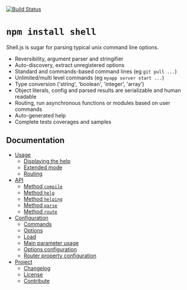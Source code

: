 [![Build Status](https://secure.travis-ci.org/adaltas/node-shell.png)](http://travis-ci.org/adaltas/node-shell)

# `npm install shell`

Shell.js is sugar for parsing typical unix command line options. 

- Reversibility, argument parser and stringifier
- Auto-discovery, extract unregistered options
- Standard and commands-based command lines (eg `git pull ...`)
- Unlimited/multi level commands (eg `myapp server start ...`)
- Type conversion ('string', 'boolean', 'integer', 'array')
- Object literals, config and parsed results are serializable and human readable
- Routing, run asynchronous functions or modules based on user commands
- Auto-generated help
- Complete tests coverages and samples

## Documentation

- [Usage](https://shell.js.org/usage/)
  - [Displaying the help](https://shell.js.org/usage/help/)
  - [Extended mode](https://shell.js.org/usage/extended/)
  - [Routing](https://shell.js.org/usage/routing/)
- [API](https://shell.js.org/api/)
  - [Method `compile`](https://shell.js.org/api/compile/)
  - [Method `help`](https://shell.js.org/api/help/)
  - [Method `helping`](https://shell.js.org/api/helping/)
  - [Method `parse`](https://shell.js.org/api/parse/)
  - [Method `route`](https://shell.js.org/api/route/)
- [Configuration](https://shell.js.org/config/)
  - [Commands](https://shell.js.org/config/commands/)
  - [Options](https://shell.js.org/config/options/)
  - [Load](https://shell.js.org/config/load/)
  - [Main parameter usage](https://shell.js.org/config/main/)
  - [Options configuration](https://shell.js.org/config/options/)
  - [Router property configuration](https://shell.js.org/config/router/)
- [Project](https://shell.js.org/project/)
  - [Changelog](https://shell.js.org/project/changelog/)
  - [License](https://shell.js.org/project/license/)
  - [Contribute](https://shell.js.org/project/contribute/)
